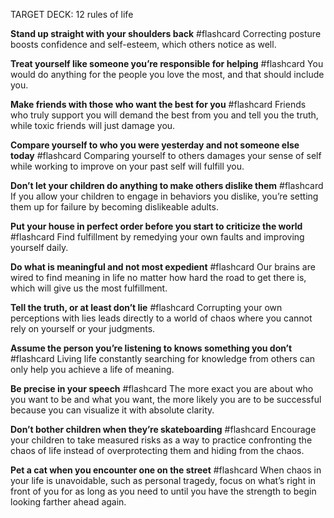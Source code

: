 TARGET DECK: 12 rules of life

**Stand up straight with your shoulders back** #flashcard 
Correcting posture boosts confidence and self-esteem, which others notice as well.
<!--ID: 1634132551761-->

**Treat yourself like someone you’re responsible for helping** #flashcard 
You would do anything for the people you love the most, and that should include you.
<!--ID: 1634132594431-->

**Make friends with those who want the best for you** #flashcard 
Friends who truly support you will demand the best from you and tell you the truth, while toxic friends will just damage you.
<!--ID: 1634132614476-->

**Compare yourself to who you were yesterday and not someone else today** #flashcard 
Comparing yourself to others damages your sense of self while working to improve on your past self will fulfill you.
<!--ID: 1634132645926-->


**Don’t let your children do anything to make others dislike them** #flashcard 
If you allow your children to engage in behaviors you dislike, you’re setting them up for failure by becoming dislikeable adults.
<!--ID: 1634132709704-->

**Put your house in perfect order before you start to criticize the world** #flashcard 
Find fulfillment by remedying your own faults and improving yourself daily.
<!--ID: 1634132730522-->

**Do what is meaningful and not most expedient** #flashcard 
Our brains are wired to find meaning in life no matter how hard the road to get there is, which will give us the most fulfillment.
<!--ID: 1634132772269-->

**Tell the truth, or at least don’t lie** #flashcard 
Corrupting your own perceptions with lies leads directly to a world of chaos where you cannot rely on yourself or your judgments.

**Assume the person you’re listening to knows something you don’t** #flashcard 
Living life constantly searching for knowledge from others can only help you achieve a life of meaning.
<!--ID: 1634132809842-->

**Be precise in your speech** #flashcard 
The more exact you are about who you want to be and what you want, the more likely you are to be successful because you can visualize it with absolute clarity.
<!--ID: 1634132844122-->

**Don’t bother children when they’re skateboarding** #flashcard 
Encourage your children to take measured risks as a way to practice confronting the chaos of life instead of overprotecting them and hiding from  the chaos.
<!--ID: 1634132865368-->

  **Pet a cat when you encounter one on the street** #flashcard 
  When chaos in your life is unavoidable, such as personal tragedy, focus on what’s right in front of you for as long as you need to until you have the strength to begin looking farther ahead again.
<!--ID: 1634132888689-->

